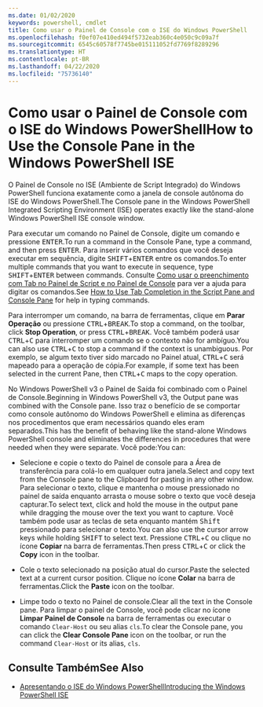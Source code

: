 ```yaml
---
ms.date: 01/02/2020
keywords: powershell, cmdlet
title: Como usar o Painel de Console com o ISE do Windows PowerShell
ms.openlocfilehash: f0ef07e410ed494f5732eab360c4e050c9c09a7f
ms.sourcegitcommit: 6545c60578f7745be015111052fd7769f8289296
ms.translationtype: HT
ms.contentlocale: pt-BR
ms.lasthandoff: 04/22/2020
ms.locfileid: "75736140"
---
```

# <a name="how-to-use-the-console-pane-in-the-windows-powershell-ise"></a><span data-ttu-id="decae-103">Como usar o Painel de Console com o ISE do Windows PowerShell</span><span class="sxs-lookup"><span data-stu-id="decae-103">How to Use the Console Pane in the Windows PowerShell ISE</span></span>

<span data-ttu-id="decae-104">O Painel de Console no ISE (Ambiente de Script Integrado) do Windows PowerShell funciona exatamente como a janela de console autônoma do ISE do Windows PowerShell.</span><span class="sxs-lookup"><span data-stu-id="decae-104">The Console pane in the Windows PowerShell Integrated Scripting Environment (ISE) operates exactly like the stand-alone Windows PowerShell ISE console window.</span></span>

<span data-ttu-id="decae-105">Para executar um comando no Painel de Console, digite um comando e pressione <kbd>ENTER</kbd>.</span><span class="sxs-lookup"><span data-stu-id="decae-105">To run a command in the Console Pane, type a command, and then press <kbd>ENTER</kbd>.</span></span> <span data-ttu-id="decae-106">Para inserir vários comandos que você deseja executar em sequência, digite <kbd>SHIFT</kbd>+<kbd>ENTER</kbd> entre os comandos.</span><span class="sxs-lookup"><span data-stu-id="decae-106">To enter multiple commands that you want to execute in sequence, type <kbd>SHIFT</kbd>+<kbd>ENTER</kbd> between commands.</span></span> <span data-ttu-id="decae-107">Consulte [Como usar o preenchimento com Tab no Painel de Script e no Painel de Console](How-to-Use-Tab-Completion-in-the-Script-Pane-and-Console-Pane.md) para ver a ajuda para digitar os comandos.</span><span class="sxs-lookup"><span data-stu-id="decae-107">See [How to Use Tab Completion in the Script Pane and Console Pane](How-to-Use-Tab-Completion-in-the-Script-Pane-and-Console-Pane.md) for help in typing commands.</span></span>

<span data-ttu-id="decae-108">Para interromper um comando, na barra de ferramentas, clique em **Parar Operação** ou pressione <kbd>CTRL</kbd>+<kbd>BREAK</kbd>.</span><span class="sxs-lookup"><span data-stu-id="decae-108">To stop a command, on the toolbar, click **Stop Operation**, or press <kbd>CTRL</kbd>+<kbd>BREAK</kbd>.</span></span> <span data-ttu-id="decae-109">Você também poderá usar <kbd>CTRL</kbd>+<kbd>C</kbd> para interromper um comando se o contexto não for ambíguo.</span><span class="sxs-lookup"><span data-stu-id="decae-109">You can also use <kbd>CTRL</kbd>+<kbd>C</kbd> to stop a command if the context is unambiguous.</span></span> <span data-ttu-id="decae-110">Por exemplo, se algum texto tiver sido marcado no Painel atual, <kbd>CTRL</kbd>+<kbd>C</kbd> será mapeado para a operação de cópia.</span><span class="sxs-lookup"><span data-stu-id="decae-110">For example, if some text has been selected in the current Pane, then <kbd>CTRL</kbd>+<kbd>C</kbd> maps to the copy operation.</span></span>

<span data-ttu-id="decae-111">No Windows PowerShell v3 o Painel de Saída foi combinado com o Painel de Console.</span><span class="sxs-lookup"><span data-stu-id="decae-111">Beginning in Windows PowerShell v3, the Output pane was combined with the Console pane.</span></span> <span data-ttu-id="decae-112">Isso traz o benefício de se comportar como console autônomo do Windows PowerShell e elimina as diferenças nos procedimentos que eram necessários quando eles eram separados.</span><span class="sxs-lookup"><span data-stu-id="decae-112">This has the benefit of behaving like the stand-alone Windows PowerShell console and eliminates the differences in procedures that were needed when they were separate.</span></span> <span data-ttu-id="decae-113">Você pode:</span><span class="sxs-lookup"><span data-stu-id="decae-113">You can:</span></span>

- <span data-ttu-id="decae-114">Selecione e copie o texto do Painel de console para a Área de transferência para colá-lo em qualquer outra janela.</span><span class="sxs-lookup"><span data-stu-id="decae-114">Select and copy text from the Console pane to the Clipboard for pasting in any other window.</span></span> <span data-ttu-id="decae-115">Para selecionar o texto, clique e mantenha o mouse pressionado no painel de saída enquanto arrasta o mouse sobre o texto que você deseja capturar.</span><span class="sxs-lookup"><span data-stu-id="decae-115">To select text, click and hold the mouse in the output pane while dragging the mouse over the text you want to capture.</span></span> <span data-ttu-id="decae-116">Você também pode usar as teclas de seta enquanto mantém <kbd>Shift</kbd> pressionado para selecionar o texto.</span><span class="sxs-lookup"><span data-stu-id="decae-116">You can also use the cursor arrow keys while holding <kbd>SHIFT</kbd> to select text.</span></span> <span data-ttu-id="decae-117">Pressione <kbd>CTRL</kbd>+<kbd>C</kbd> ou clique no ícone **Copiar** na barra de ferramentas.</span><span class="sxs-lookup"><span data-stu-id="decae-117">Then press <kbd>CTRL</kbd>+<kbd>C</kbd> or click the **Copy** icon in the toolbar.</span></span>

- <span data-ttu-id="decae-118">Cole o texto selecionado na posição atual do cursor.</span><span class="sxs-lookup"><span data-stu-id="decae-118">Paste the selected text at a current cursor position.</span></span> <span data-ttu-id="decae-119">Clique no ícone **Colar** na barra de ferramentas.</span><span class="sxs-lookup"><span data-stu-id="decae-119">Click the **Paste** icon on the toolbar.</span></span>

- <span data-ttu-id="decae-120">Limpe todo o texto no Painel de console.</span><span class="sxs-lookup"><span data-stu-id="decae-120">Clear all the text in the Console pane.</span></span> <span data-ttu-id="decae-121">Para limpar o painel de Console, você pode clicar no ícone **Limpar Painel de Console** na barra de ferramentas ou executar o comando `Clear-Host` ou seu alias `cls`.</span><span class="sxs-lookup"><span data-stu-id="decae-121">To clear the Console pane, you can click the **Clear Console Pane** icon on the toolbar, or run the command `Clear-Host` or its alias, `cls`.</span></span>

## <a name="see-also"></a><span data-ttu-id="decae-122">Consulte Também</span><span class="sxs-lookup"><span data-stu-id="decae-122">See Also</span></span>

- [<span data-ttu-id="decae-123">Apresentando o ISE do Windows PowerShell</span><span class="sxs-lookup"><span data-stu-id="decae-123">Introducing the Windows PowerShell ISE</span></span>](Introducing-the-Windows-PowerShell-ISE.md)
